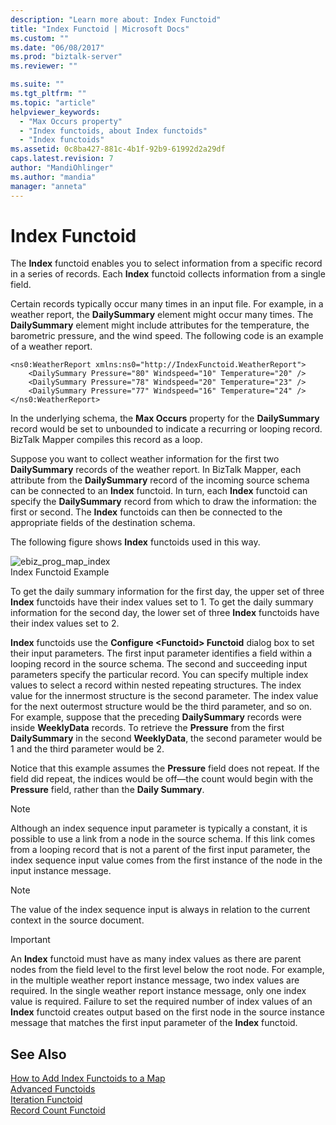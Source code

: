 ```yaml
---
description: "Learn more about: Index Functoid"
title: "Index Functoid | Microsoft Docs"
ms.custom: ""
ms.date: "06/08/2017"
ms.prod: "biztalk-server"
ms.reviewer: ""

ms.suite: ""
ms.tgt_pltfrm: ""
ms.topic: "article"
helpviewer_keywords: 
  - "Max Occurs property"
  - "Index functoids, about Index functoids"
  - "Index functoids"
ms.assetid: 0c8ba427-881c-4b1f-92b9-61992d2a29df
caps.latest.revision: 7
author: "MandiOhlinger"
ms.author: "mandia"
manager: "anneta"
---
```

# Index Functoid
The **Index** functoid enables you to select information from a specific record in a series of records. Each **Index** functoid collects information from a single field.  
  
 Certain records typically occur many times in an input file. For example, in a weather report, the **DailySummary** element might occur many times. The **DailySummary** element might include attributes for the temperature, the barometric pressure, and the wind speed. The following code is an example of a weather report.  
  
```  
<ns0:WeatherReport xmlns:ns0="http://IndexFunctoid.WeatherReport">  
    <DailySummary Pressure="80" Windspeed="10" Temperature="20" />  
    <DailySummary Pressure="78" Windspeed="20" Temperature="23" />  
    <DailySummary Pressure="77" Windspeed="16" Temperature="24" />  
</ns0:WeatherReport>  
```  
  
 In the underlying schema, the **Max Occurs** property for the **DailySummary** record would be set to unbounded to indicate a recurring or looping record. BizTalk Mapper compiles this record as a loop.  
  
 Suppose you want to collect weather information for the first two **DailySummary** records of the weather report. In BizTalk Mapper, each attribute from the **DailySummary** record of the incoming source schema can be connected to an **Index** functoid. In turn, each **Index** functoid can specify the **DailySummary** record from which to draw the information: the first or second. The **Index** functoids can then be connected to the appropriate fields of the destination schema.  
  
 The following figure shows **Index** functoids used in this way.  
  
 ![](../core/media/ebiz-prog-map-index.gif "ebiz_prog_map_index")  
Index Functoid Example  
  
 To get the daily summary information for the first day, the upper set of three **Index** functoids have their index values set to 1. To get the daily summary information for the second day, the lower set of three **Index** functoids have their index values set to 2.  
  
 **Index** functoids use the **Configure \<Functoid\> Functoid** dialog box to set their input parameters. The first input parameter identifies a field within a looping record in the source schema. The second and succeeding input parameters specify the particular record. You can specify multiple index values to select a record within nested repeating structures. The index value for the innermost structure is the second parameter. The index value for the next outermost structure would be the third parameter, and so on. For example, suppose that the preceding **DailySummary** records were inside **WeeklyData** records. To retrieve the **Pressure** from the first **DailySummary** in the second **WeeklyData**, the second parameter would be 1 and the third parameter would be 2.  
  
 Notice that this example assumes the **Pressure** field does not repeat. If the field did repeat, the indices would be off—the count would begin with the **Pressure** field, rather than the **Daily Summary**.  
  
> [!NOTE]
>  Although an index sequence input parameter is typically a constant, it is possible to use a link from a node in the source schema. If this link comes from a looping record that is not a parent of the first input parameter, the index sequence input value comes from the first instance of the node in the input instance message.  
  
> [!NOTE]
>  The value of the index sequence input is always in relation to the current context in the source document.  
  
> [!IMPORTANT]
>  An **Index** functoid must have as many index values as there are parent nodes from the field level to the first level below the root node. For example, in the multiple weather report instance message, two index values are required. In the single weather report instance message, only one index value is required. Failure to set the required number of index values of an **Index** functoid creates output based on the first node in the source instance message that matches the first input parameter of the **Index** functoid.  
  
## See Also  
 [How to Add Index Functoids to a Map](../core/how-to-add-index-functoids-to-a-map.md)   
 [Advanced Functoids](../core/advanced-functoids.md)   
 [Iteration Functoid](../core/iteration-functoid.md)   
 [Record Count Functoid](../core/record-count-functoid.md)

